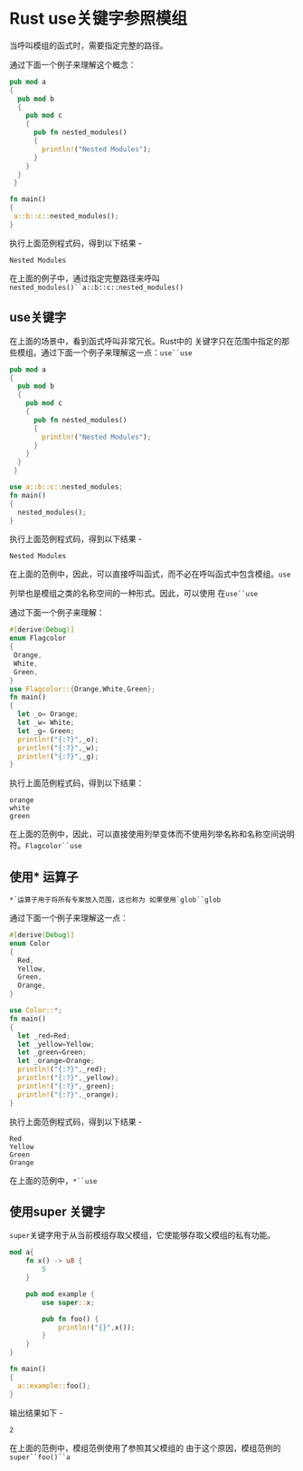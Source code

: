 # Rust use关键字参照模组

当呼叫模组的函式时，需要指定完整的路径。

通过下面一个例子来理解这个概念：

```rust
pub mod a  
{  
  pub mod b  
  {  
    pub mod c  
    {  
      pub fn nested_modules()  
      {  
        println!("Nested Modules");  
      }  
    }  
  }  
 }  

fn main()  
{  
 a::b::c::nested_modules();  
}
```

执行上面范例程式码，得到以下结果 -

```shell
Nested Modules
```

在上面的例子中，通过指定完整路径来呼叫`nested_modules()``a::b::c::nested_modules()`

## use关键字

在上面的场景中，看到函式呼叫非常冗长。Rust中的 关键字只在范围中指定的那些模组。通过下面一个例子来理解这一点：`use``use`

```rust
pub mod a  
{  
  pub mod b  
  {  
    pub mod c  
    {  
      pub fn nested_modules()  
      {  
        println!("Nested Modules");  
      }  
    }  
  }  
 }  

use a::b::c::nested_modules;  
fn main()  
{  
  nested_modules();  
}
```

执行上面范例程式码，得到以下结果 -

```shell
Nested Modules
```

在上面的范例中，因此，可以直接呼叫函式，而不必在呼叫函式中包含模组。`use`

列举也是模组之类的名称空间的一种形式。因此，可以使用 在`use``use`

通过下面一个例子来理解：

```rust
#[derive(Debug)]  
enum Flagcolor  
{  
 Orange,  
 White,  
 Green,  
}  
use Flagcolor::{Orange,White,Green};  
fn main()  
{  
  let _o= Orange;  
  let _w= White;  
  let _g= Green;  
  println!("{:?}",_o);  
  println!("{:?}",_w);  
  println!("{:?}",_g);  
}
```

执行上面范例程式码，得到以下结果：

```shell
orange
white
green
```

在上面的范例中，因此，可以直接使用列举变体而不使用列举名称和名称空间说明符。`Flagcolor``use`

## 使用* 运算子

```
*`运算子用于将所有专案放入范围，这也称为 如果使用`glob``glob
```

通过下面一个例子来理解这一点：

```rust
#[derive(Debug)]  
enum Color  
{  
  Red,  
  Yellow,  
  Green,  
  Orange,  
}  

use Color::*;  
fn main()  
{  
  let _red=Red;  
  let _yellow=Yellow;  
  let _green=Green;  
  let _orange=Orange;  
  println!("{:?}",_red);  
  println!("{:?}",_yellow);   
  println!("{:?}",_green);  
  println!("{:?}",_orange);  
}
```

执行上面范例程式码，得到以下结果 -

```shell
Red
Yellow
Green
Orange
```

在上面的范例中，`*``use`

## 使用super 关键字

`super`关键字用于从当前模组存取父模组，它使能够存取父模组的私有功能。

```rust
mod a{  
    fn x() -> u8 {  
        5  
    }  

    pub mod example {  
        use super::x;  

        pub fn foo() {  
            println!("{}",x());  
        }  
    }
}  

fn main()  
{  
  a::example::foo();  
}
```

输出结果如下 -

```shell
2
```

在上面的范例中，模组范例使用了参照其父模组的 由于这个原因，模组范例的`super``foo()``a`
